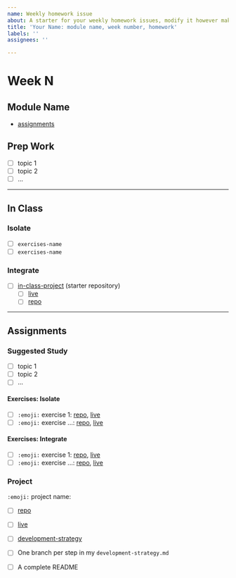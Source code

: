 ```yaml
---
name: Weekly homework issue
about: A starter for your weekly homework issues, modify it however makes sense for the week's assignments!  see a completed example here https://github.com/HackYourFutureBelgium/class-8/issues/285
title: 'Your Name: module name, week number, homework'
labels: ''
assignees: ''

---
```


# Week N

## Module Name

- [assignments](https://github.com/hackyourfuturebelgium/module-name/tree/master/week-n)

## Prep Work

- [ ] topic 1
- [ ] topic 2
- [ ] ...

---

## In Class

### Isolate

- [ ] `exercises-name`
- [ ] `exercises-name`

### Integrate

- [ ] [in-class-project]() (starter repository)
  - [ ] [live]()
  - [ ] [repo]()

---

## Assignments

### Suggested Study

- [ ] topic 1
- [ ] topic 2
- [ ] ...

#### Exercises: Isolate

- [ ] `:emoji:` exercise 1: [repo](https://github.com/your-user-name/exercise-name), [live](https://your-user-name.github.io/exercise-name/)
- [ ] `:emoji:` exercise ...: [repo](https://github.com/your-user-name/exercise-name), [live](https://your-user-name.github.io/exercise-name/)

#### Exercises: Integrate

- [ ] `:emoji:` exercise 1: [repo](https://github.com/your-user-name/exercise-name), [live](https://your-user-name.github.io/exercise-name/)
- [ ] `:emoji:` exercise ...: [repo](https://github.com/your-user-name/exercise-name), [live](https://your-user-name.github.io/exercise-name/)

### Project

`:emoji:` project name:

- [ ] [repo](https://github.com/user-name/project-name)
- [ ] [live](https://user-name.github.io/project-name)
- [ ] [development-strategy](https://github.com/user-name/project-name/tree/master/development-strategy.md)
- [ ] One branch per step in my `development-strategy.md`
- [ ] A complete README


